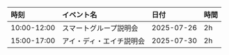 | 時刻        | イベント名               | 日付         | 時間 |
| :---------- | :----------------------- | :----------- | :--- |
| 10:00-12:00 | スマートグループ説明会   | 2025-07-26   | 2h   |
| 15:00-17:00 | アイ・ディ・エイチ説明会 | 2025-07-30   | 2h   |